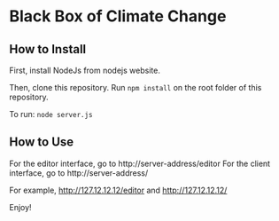 # Black Box of Climate Change

## How to Install
First, install NodeJs from nodejs website.

Then, clone this repository. Run ```npm install``` on the root folder of this repository.

To run: ```node server.js```

## How to Use
For the editor interface, go to http://server-address/editor
For the client interface, go to http://server-address/

For example, http://127.12.12.12/editor and http://127.12.12.12/

Enjoy!
